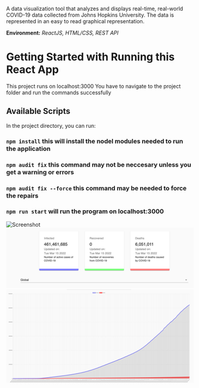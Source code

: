 <p>A data visualization tool that analyzes and displays real-time, real-world COVID-19 data collected from Johns Hopkins University. The data is represented in an easy to read graphical representation.</p>
<p><b>Environment:</b> <i>ReactJS, HTML/CSS, REST API</i></p>

# Getting Started with Running this React App

This project runs on localhost:3000
You have to navigate to the project folder and run the commands successfully

## Available Scripts
In the project directory, you can run:

### `npm install` this will install the nodel modules needed to run the application

### `npm audit fix` this command may not be neccesary unless you get a warning or errors

### `npm audit fix --force` this command may be needed to force the repairs

### `npm run start` will run the program on localhost:3000

![Screenshot](CovidBanner.png)
![Screenshot](CovidReports.png)
![Screenshot](CovidGraph.png)
